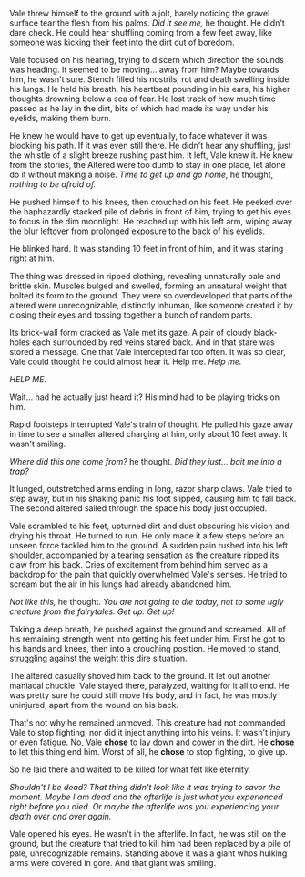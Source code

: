 Vale threw himself to the ground with a jolt, barely noticing the gravel surface tear the flesh from his palms. *Did it see me,* he thought. He didn't dare check. He could hear shuffling coming from a few feet away, like someone was kicking their feet into the dirt out of boredom.

Vale focused on his hearing, trying to discern which direction the sounds was heading. It seemed to be moving... away from him? Maybe towards him, he wasn't sure. Stench filled his nostrils, rot and death swelling inside his lungs. He held his breath, his heartbeat pounding in his ears, his higher thoughts drowning below a sea of fear. He lost track of how much time passed as he lay in the dirt, bits of which had made its way under his eyelids, making them burn.

He knew he would have to get up eventually, to face whatever it was blocking his path. If it was even still there. He didn't hear any shuffling, just the whistle of a slight breeze rushing past him. It left, Vale knew it. He knew from the stories, the Altered were too dumb to stay in one place, let alone do it without making a noise. *Time to get up and go home,*  he thought, *nothing to be afraid of.*

He pushed himself to his knees, then crouched on his feet. He peeked over the haphazardly stacked pile of debris in front of him, trying to get his eyes to focus in the dim moonlight. He reached up with his left arm, wiping away the blur leftover from prolonged exposure to the back of his eyelids.

He blinked hard. It was standing 10 feet in front of him, and it was staring right at him.

The thing was dressed in ripped clothing, revealing unnaturally pale and brittle skin. Muscles bulged and swelled, forming an unnatural weight that bolted its form to the ground. They were so overdeveloped that parts of the altered were unrecognizable, distinctly inhuman, like someone created it by closing their eyes and tossing together a bunch of random parts.

Its brick-wall form cracked as Vale met its gaze. A pair of cloudy black-holes each surrounded by red veins stared back. And in that stare was stored a message. One that Vale intercepted far too often. It was so clear, Vale could thought he could almost hear it. Help me.  *Help me.*

*HELP ME.*

Wait... had he actually just heard it? His mind had to be playing tricks on him.

Rapid footsteps interrupted Vale's train of thought. He pulled his gaze away in time to see a smaller altered charging at him, only about 10 feet away. It wasn't smiling.

*Where did this one come from?* he thought. *Did they just... bait me into a trap?* 

It lunged, outstretched arms ending in long, razor sharp claws. Vale tried to step away, but in his shaking panic his foot slipped, causing him to fall back. The second altered sailed through the space his body just occupied.

Vale scrambled to his feet, upturned dirt and dust obscuring his vision and drying his throat. He turned to run. He only made it a few steps before an unseen force tackled him to the ground. A sudden pain rushed into his left shoulder, accompanied by a tearing sensation as the creature ripped its claw from his back. Cries of excitement from behind him served as a backdrop for the pain that quickly overwhelmed Vale's senses. He tried to scream but the air in his lungs had already abandoned him.

*Not like this,*  he thought. *You are not going to die today, not to some ugly creature from the fairytales. Get up. Get up!*

Taking a deep breath, he pushed against the ground and screamed. All of his remaining strength went into getting his feet under him. First he got to his hands and knees, then into a crouching position. He moved to stand, struggling against the weight this dire situation.

The altered casually shoved him back to the ground. It let out another maniacal chuckle. Vale stayed there, paralyzed, waiting for it all to end. He was pretty sure he could still move his body, and in fact, he was mostly uninjured, apart from the wound on his back. 

That's not why he remained unmoved. This creature had not commanded Vale to stop fighting, nor did it inject anything into his veins. It wasn't injury or even fatigue. No, Vale **chose** to lay down and cower in the dirt. He **chose** to let this thing end him. Worst of all, he **chose** to stop fighting, to give up. 

So he laid there and waited to be killed for what felt like eternity.

*Shouldn't I be dead? That thing didn't look like it was trying to savor the moment. Maybe I am dead and the afterlife is just what you experienced right before you died. Or maybe the afterlife was you experiencing your death over and over again.*

Vale opened his eyes. He wasn't in the afterlife. In fact, he was still on the ground, but the creature that tried to kill him had been replaced by a pile of pale, unrecognizable remains. Standing above it was a giant whos hulking arms were covered in gore. And that giant was smiling.